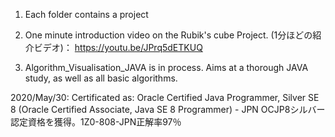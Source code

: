 1. Each folder contains a project
2. One minute introduction video on the Rubik's cube Project.
 (1分ほどの紹介ビデオ)：
https://youtu.be/JPrq5dETKUQ

3. Algorithm_Visualisation_JAVA is in process. 
  Aims at a thorough JAVA study, as well as all basic algorithms.

2020/May/30: 
    Certificated as: Oracle Certified Java Programmer, Silver SE 8 (Oracle Certified Associate, Java SE 8 Programmer) - JPN 
    OCJP8シルバー認定資格を獲得。1Z0-808-JPN正解率97％
